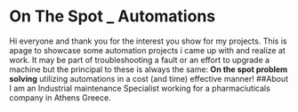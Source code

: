 # On The Spot _ Automations
Hi everyone and thank you for the interest you show for my projects. This is apage to showcase some automation projects i came up with and realize at work. It may be part of troubleshooting a fault or an effort to upgrade a machine but the principal to these is always the same: **On the spot problem solving** utilizing automations in a cost (and time) effective manner!
##About
I am an Industrial maintenance Specialist working for a pharmaciuticals company in Athens Greece.
